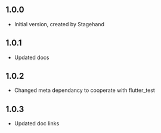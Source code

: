 ## 1.0.0

- Initial version, created by Stagehand

## 1.0.1

- Updated docs

## 1.0.2

- Changed meta dependancy to cooperate with flutter_test

## 1.0.3

- Updated doc links

